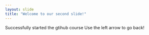 ```yaml
---
layout: slide
title: "Welcome to our second slide!"
---
```

Successfully started the gtihub course
Use the left arrow to go back!
